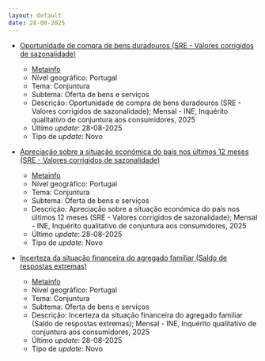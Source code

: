 ```yaml
---
layout: default
date: 28-08-2025
---
```

* [Oportunidade de compra de bens duradouros (SRE - Valores corrigidos de sazonalidade)](https://www.ine.pt/xportal/xmain?xpid=INE&xpgid=ine_indicadores&indOcorrCod=0014539&contexto=bd&selTab=tab2)
  * [Metainfo](https://www.ine.pt/bddXplorer/htdocs/minfo.jsp?var_cd=0014539&lingua=PT)
  * Nível geográfico: Portugal
  * Tema: Conjuntura
  * Subtema: Oferta de bens e serviços
  * Descrição: Oportunidade de compra de bens duradouros (SRE - Valores corrigidos de sazonalidade); Mensal - INE, Inquérito qualitativo de conjuntura aos consumidores, 2025
  * Último _update_: 28-08-2025
  * Tipo de _update_: Novo

* [Apreciação sobre a situação económica do país nos últimos 12 meses (SRE - Valores corrigidos de sazonalidade)](https://www.ine.pt/xportal/xmain?xpid=INE&xpgid=ine_indicadores&indOcorrCod=0014540&contexto=bd&selTab=tab2)
  * [Metainfo](https://www.ine.pt/bddXplorer/htdocs/minfo.jsp?var_cd=0014540&lingua=PT)
  * Nível geográfico: Portugal
  * Tema: Conjuntura
  * Subtema: Oferta de bens e serviços
  * Descrição: Apreciação sobre a situação económica do país nos últimos 12 meses (SRE - Valores corrigidos de sazonalidade); Mensal - INE, Inquérito qualitativo de conjuntura aos consumidores, 2025
  * Último _update_: 28-08-2025
  * Tipo de _update_: Novo

* [Incerteza da situação financeira do agregado familiar (Saldo de respostas extremas)](https://www.ine.pt/xportal/xmain?xpid=INE&xpgid=ine_indicadores&indOcorrCod=0014538&contexto=bd&selTab=tab2)
  * [Metainfo](https://www.ine.pt/bddXplorer/htdocs/minfo.jsp?var_cd=0014538&lingua=PT)
  * Nível geográfico: Portugal
  * Tema: Conjuntura
  * Subtema: Oferta de bens e serviços
  * Descrição: Incerteza da situação financeira do agregado familiar (Saldo de respostas extremas); Mensal - INE, Inquérito qualitativo de conjuntura aos consumidores, 2025
  * Último _update_: 28-08-2025
  * Tipo de _update_: Novo

